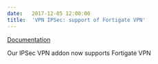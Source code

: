 ```yaml
---
date:	2017-12-05 12:00:00
title:	'VPN IPSec: support of Fortigate VPN'
---
```


[Documentation](http://doc.scalingo.com/addons/vpn-ipsec-addon.html)

Our IPSec VPN addon now supports Fortigate VPN
